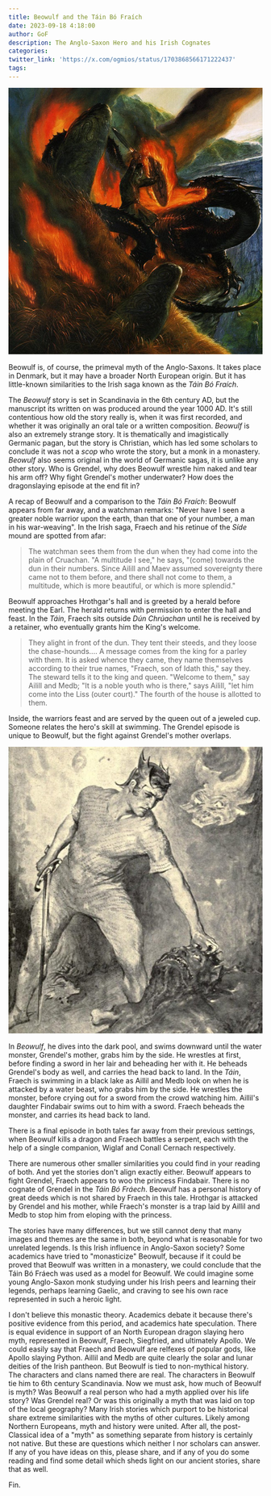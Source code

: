 ```yaml
---
title: Beowulf and the Táin Bó Fraích
date: 2023-09-18 4:18:00
author: GoF
description: The Anglo-Saxon Hero and his Irish Cognates
categories:
twitter_link: 'https://x.com/ogmios/status/1703868566171222437'
tags:
---
```


![Beowulf and the Dragon by John Howe](Beowulf-and-the-Tain-Bo-Fraich/Beowulf-and-the-Dragon-John-Howe.jpg)

Beowulf is, of course, the primeval myth of the Anglo-Saxons. It takes place in Denmark, but it may have a broader North European origin. But it has little-known similarities to the Irish saga known as the *Táin Bó Fraích*.

The *Beowulf* story is set in Scandinavia in the 6th century AD, but the manuscript its written on was produced around the year 1000 AD. It's still contentious how old the story really is, when it was first recorded, and whether it was originally an oral tale or a written composition. *Beowulf* is also an extremely strange story. It is thematically and imagistically Germanic pagan, but the story is Christian, which has led some scholars to conclude it was not a *scop* who wrote the story, but a monk in a monastery. *Beowulf* also seems original in the world of Germanic sagas, it is unlike any other story. Who is Grendel, why does Beowulf wrestle him naked and tear his arm off? Why fight Grendel's mother underwater? How does the dragonslaying episode at the end fit in?

A recap of Beowulf and a comparison to the *Táin Bó Fraích*: Beowulf appears from far away, and a watchman remarks: "Never have I seen a greater noble warrior upon the earth, than that one of your number, a man in his war-weaving". In the Irish saga, Fraech and his retinue of the *Síde* mound are spotted from afar:

>The watchman sees them from the dun when they had come into the plain of Cruachan. "A multitude I see," he says, "(come) towards the dun in their numbers. Since Ailill and Maev assumed sovereignty there came not to them before, and there shall not come to them, a multitude, which is more beautiful, or which is more splendid."

Beowulf approaches Hrothgar's hall and is greeted by a herald before meeting the Earl. The herald returns with permission to enter the hall and feast. In the *Táin*, Fraech sits outside *Dún Chrúachan* until he is received by a retainer, who eventually grants him the King's welcome.

>They alight in front of the dun. They tent their steeds, and they loose the chase-hounds.... A message comes from the king for a parley with them. It is asked whence they came, they name themselves according to their true names, "Fraech, son of Idath this," say they. The steward tells it to the king and queen. "Welcome to them," say Ailill and Medb; "It is a noble youth who is there," says Ailill, "let him come into the Liss (outer court)." The fourth of the house is allotted to them.

Inside, the warriors feast and are served by the queen out of a jeweled cup. Someone relates the hero's skill at swimming. The Grendel episode is unique to Beowulf, but the fight against Grendel's mother overlaps.

![Beowulf and Grendel](Beowulf-and-the-Tain-Bo-Fraich/Beowulf-and-Grendel.jpg)

In *Beowulf*, he dives into the dark pool, and swims downward until the water monster, Grendel's mother, grabs him by the side. He wrestles at first, before finding a sword in her lair and beheading her with it. He beheads Grendel's body as well, and carries the head back to land. In the *Táin*, Fraech is swimming in a black lake as Aillil and Medb look on when he is attacked by a water beast, who grabs him by the side. He wrestles the monster, before crying out for a sword from the crowd watching him. Aillil's daughter Findabair swims out to him with a sword. Fraech beheads the monster, and carries its head back to land.

There is a final episode in both tales far away from their previous settings, when Beowulf kills a dragon and Fraech battles a serpent, each with the help of a single companion, Wiglaf and Conall Cernach respectively.

<!-- ![Beowulf Against the Dragon after a Drawing by Walter Zweigler, 1896](Beowulf-and-the-Tain-Bo-Fraich/Beowulf-Against-the-Dragon.jpg) -->

There are numerous other smaller similarities you could find in your reading of both. And yet the stories don't align exactly either. Beowulf appears to fight Grendel, Fraech appears to woo the princess Findabair. There is no cognate of Grendel in the *Táin Bó Fráech*. Beowulf has a personal history of great deeds which is not shared by Fraech in this tale. Hrothgar is attacked by Grendel and his mother, while Fraech's monster is a trap laid by Aillil and Medb to stop him from eloping with the princess.

The stories have many differences, but we still cannot deny that many images and themes are the same in both, beyond what is reasonable for two unrelated legends. Is this Irish influence in Anglo-Saxon society? Some academics have tried to "monasticize" Beowulf, because if it could be proved that Beowulf was written in a monastery, we could conclude that the Táin Bó Fráech was used as a model for Beowulf. We could imagine some young Anglo-Saxon monk studying under his Irish peers and learning their legends, perhaps learning Gaelic, and craving to see his own race represented in such a heroic light.

<!-- ![The Roman Monk by Alexander Cabanel](Beowulf-and-the-Tain-Bo-Fraich/The-Roman-Monk-by-Alexander-Cabanel.jpg) -->

I don't believe this monastic theory. Academics debate it because there's positive evidence from this period, and academics hate speculation. There is equal evidence in support of an North European dragon slaying hero myth, represented in Beowulf, Fraech, Siegfried, and ultimately Apollo. We could easily say that Fraech and Beowulf are relfexes of popular gods, like Apollo slaying Python. Aillil and Medb are quite clearly the solar and lunar deities of the Irish pantheon. But Beowulf is tied to non-mythical history. The characters and clans named there are real. The characters in Beowulf tie him to 6th century Scandinavia. Now we must ask, how much of Beowulf is myth? Was Beowulf a real person who had a myth applied over his life story? Was Grendel real? Or was this originally a myth that was laid on top of the local geography? Many Irish stories which purport to be historical share extreme similarities with the myths of other cultures. Likely among Northern Europeans, myth and history were united. After all, the post-Classical idea of a "myth" as something separate from history is certainly not native. But these are questions which neither I nor scholars can answer. If any of you have ideas on this, please share, and if any of you do some reading and find some detail which sheds light on our ancient stories, share that as well.

Fin.
